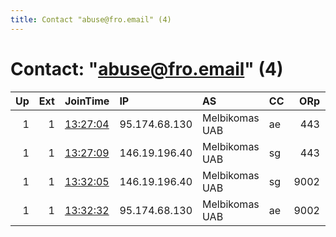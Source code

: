 ```yaml
---
title: Contact "abuse@fro.email" (4)
---
```


# Contact: "abuse@fro.email" (4)

|   Up |   Ext | JoinTime                                                                                              | IP            | AS             | CC   |   ORp |   Dirp | OS    | Version   | Nickname   |   eFamMembers |
|-----:|------:|:------------------------------------------------------------------------------------------------------|:--------------|:---------------|:-----|------:|-------:|:------|:----------|:-----------|--------------:|
|    1 |     1 | [13:27:04](https://nusenu.github.io/OrNetStats/w/relay/F90ACE3DD0A277007102F37668453FFB65B6C0F5.html) | 95.174.68.130 | Melbikomas UAB | ae   |   443 |      0 | Linux | 0.4.7.7   | frowtfuae  |             1 |
|    1 |     1 | [13:27:09](https://nusenu.github.io/OrNetStats/w/relay/E04A5A9F02E5D3160F58B16F47A166BD1EF07EA7.html) | 146.19.196.40 | Melbikomas UAB | sg   |   443 |      0 | Linux | 0.4.5.10  | frowtfsg   |             1 |
|    1 |     1 | [13:32:05](https://nusenu.github.io/OrNetStats/w/relay/1AAD00B05F60E6DBDF108ED8270804E150119647.html) | 146.19.196.40 | Melbikomas UAB | sg   |  9002 |      0 | Linux | 0.4.5.10  | frowtfsg2  |             1 |
|    1 |     1 | [13:32:32](https://nusenu.github.io/OrNetStats/w/relay/43BAC807726CA916E2D4467D4D637A28454EB0EF.html) | 95.174.68.130 | Melbikomas UAB | ae   |  9002 |      0 | Linux | 0.4.7.7   | frowtfuae2 |             1 |
